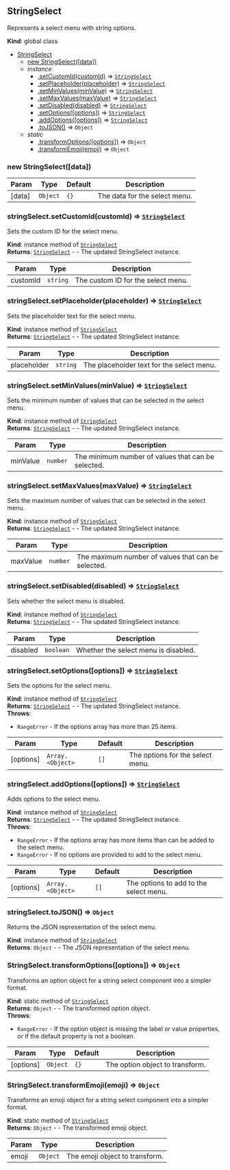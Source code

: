 <a name="StringSelect"></a>

## StringSelect
Represents a select menu with string options.

**Kind**: global class  

* [StringSelect](#StringSelect)
    * [new StringSelect([data])](#new_StringSelect_new)
    * _instance_
        * [.setCustomId(customId)](#StringSelect+setCustomId) ⇒ [<code>StringSelect</code>](#StringSelect)
        * [.setPlaceholder(placeholder)](#StringSelect+setPlaceholder) ⇒ [<code>StringSelect</code>](#StringSelect)
        * [.setMinValues(minValue)](#StringSelect+setMinValues) ⇒ [<code>StringSelect</code>](#StringSelect)
        * [.setMaxValues(maxValue)](#StringSelect+setMaxValues) ⇒ [<code>StringSelect</code>](#StringSelect)
        * [.setDisabled(disabled)](#StringSelect+setDisabled) ⇒ [<code>StringSelect</code>](#StringSelect)
        * [.setOptions([options])](#StringSelect+setOptions) ⇒ [<code>StringSelect</code>](#StringSelect)
        * [.addOptions([options])](#StringSelect+addOptions) ⇒ [<code>StringSelect</code>](#StringSelect)
        * [.toJSON()](#StringSelect+toJSON) ⇒ <code>Object</code>
    * _static_
        * [.transformOptions([options])](#StringSelect.transformOptions) ⇒ <code>Object</code>
        * [.transformEmoji(emoji)](#StringSelect.transformEmoji) ⇒ <code>Object</code>

<a name="new_StringSelect_new"></a>

### new StringSelect([data])

| Param | Type | Default | Description |
| --- | --- | --- | --- |
| [data] | <code>Object</code> | <code>{}</code> | The data for the select menu. |

<a name="StringSelect+setCustomId"></a>

### stringSelect.setCustomId(customId) ⇒ [<code>StringSelect</code>](#StringSelect)
Sets the custom ID for the select menu.

**Kind**: instance method of [<code>StringSelect</code>](#StringSelect)  
**Returns**: [<code>StringSelect</code>](#StringSelect) - - The updated StringSelect instance.  

| Param | Type | Description |
| --- | --- | --- |
| customId | <code>string</code> | The custom ID for the select menu. |

<a name="StringSelect+setPlaceholder"></a>

### stringSelect.setPlaceholder(placeholder) ⇒ [<code>StringSelect</code>](#StringSelect)
Sets the placeholder text for the select menu.

**Kind**: instance method of [<code>StringSelect</code>](#StringSelect)  
**Returns**: [<code>StringSelect</code>](#StringSelect) - - The updated StringSelect instance.  

| Param | Type | Description |
| --- | --- | --- |
| placeholder | <code>string</code> | The placeholder text for the select menu. |

<a name="StringSelect+setMinValues"></a>

### stringSelect.setMinValues(minValue) ⇒ [<code>StringSelect</code>](#StringSelect)
Sets the minimum number of values that can be selected in the select menu.

**Kind**: instance method of [<code>StringSelect</code>](#StringSelect)  
**Returns**: [<code>StringSelect</code>](#StringSelect) - - The updated StringSelect instance.  

| Param | Type | Description |
| --- | --- | --- |
| minValue | <code>number</code> | The minimum number of values that can be selected. |

<a name="StringSelect+setMaxValues"></a>

### stringSelect.setMaxValues(maxValue) ⇒ [<code>StringSelect</code>](#StringSelect)
Sets the maximum number of values that can be selected in the select menu.

**Kind**: instance method of [<code>StringSelect</code>](#StringSelect)  
**Returns**: [<code>StringSelect</code>](#StringSelect) - - The updated StringSelect instance.  

| Param | Type | Description |
| --- | --- | --- |
| maxValue | <code>number</code> | The maximum number of values that can be selected. |

<a name="StringSelect+setDisabled"></a>

### stringSelect.setDisabled(disabled) ⇒ [<code>StringSelect</code>](#StringSelect)
Sets whether the select menu is disabled.

**Kind**: instance method of [<code>StringSelect</code>](#StringSelect)  
**Returns**: [<code>StringSelect</code>](#StringSelect) - - The updated StringSelect instance.  

| Param | Type | Description |
| --- | --- | --- |
| disabled | <code>boolean</code> | Whether the select menu is disabled. |

<a name="StringSelect+setOptions"></a>

### stringSelect.setOptions([options]) ⇒ [<code>StringSelect</code>](#StringSelect)
Sets the options for the select menu.

**Kind**: instance method of [<code>StringSelect</code>](#StringSelect)  
**Returns**: [<code>StringSelect</code>](#StringSelect) - - The updated StringSelect instance.  
**Throws**:

- <code>RangeError</code> - If the options array has more than 25 items.


| Param | Type | Default | Description |
| --- | --- | --- | --- |
| [options] | <code>Array.&lt;Object&gt;</code> | <code>[]</code> | The options for the select menu. |

<a name="StringSelect+addOptions"></a>

### stringSelect.addOptions([options]) ⇒ [<code>StringSelect</code>](#StringSelect)
Adds options to the select menu.

**Kind**: instance method of [<code>StringSelect</code>](#StringSelect)  
**Returns**: [<code>StringSelect</code>](#StringSelect) - - The updated StringSelect instance.  
**Throws**:

- <code>RangeError</code> - If the options array has more items than can be added to the select menu.
- <code>RangeError</code> - If no options are provided to add to the select menu.


| Param | Type | Default | Description |
| --- | --- | --- | --- |
| [options] | <code>Array.&lt;Object&gt;</code> | <code>[]</code> | The options to add to the select menu. |

<a name="StringSelect+toJSON"></a>

### stringSelect.toJSON() ⇒ <code>Object</code>
Returns the JSON representation of the select menu.

**Kind**: instance method of [<code>StringSelect</code>](#StringSelect)  
**Returns**: <code>Object</code> - - The JSON representation of the select menu.  
<a name="StringSelect.transformOptions"></a>

### StringSelect.transformOptions([options]) ⇒ <code>Object</code>
Transforms an option object for a string select component into a simpler format.

**Kind**: static method of [<code>StringSelect</code>](#StringSelect)  
**Returns**: <code>Object</code> - - The transformed option object.  
**Throws**:

- <code>RangeError</code> - If the option object is missing the label or value properties, or if the default property is not a boolean.


| Param | Type | Default | Description |
| --- | --- | --- | --- |
| [options] | <code>Object</code> | <code>{}</code> | The option object to transform. |

<a name="StringSelect.transformEmoji"></a>

### StringSelect.transformEmoji(emoji) ⇒ <code>Object</code>
Transforms an emoji object for a string select component into a simpler format.

**Kind**: static method of [<code>StringSelect</code>](#StringSelect)  
**Returns**: <code>Object</code> - - The transformed emoji object.  

| Param | Type | Description |
| --- | --- | --- |
| emoji | <code>Object</code> | The emoji object to transform. |

